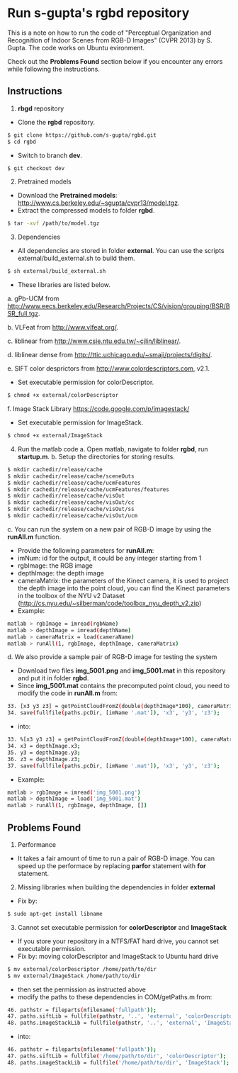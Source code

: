 # Run s-gupta's rgbd repository

This is a note on how to run the code of "Perceptual Organization and Recognition of Indoor Scenes from RGB-D Images" (CVPR 2013) by S. Gupta. The code works on Ubuntu evironment.

Check out the **Problems Found** section below if you encounter any errors while following the instructions.

## Instructions
1. **rbgd** repository
 * Clone the **rgbd** repository.
 ```sh
 $ git clone https://github.com/s-gupta/rgbd.git
 $ cd rgbd
 ```
  * Switch to branch **dev**.
  ```sh
  $ git checkout dev
  ```
2. Pretrained models
  * Download the **Pretrained models**: http://www.cs.berkeley.edu/~sgupta/cvpr13/model.tgz.
  * Extract the compressed models to folder **rgbd**.
  ```sh
  $ tar -xvf /path/to/model.tgz
  ```
3. Dependencies
 * All dependencies are stored in folder **external**. You can use the scripts external/build_external.sh to build them.
 ```sh
 $ sh external/build_external.sh
 ```
  
 * These libraries are listed below.

  a. gPb-UCM from http://www.eecs.berkeley.edu/Research/Projects/CS/vision/grouping/BSR/BSR_full.tgz.
 
  b. VLFeat from http://www.vlfeat.org/.
 
  c. liblinear from http://www.csie.ntu.edu.tw/~cjlin/liblinear/.
 
  d. liblinear dense from http://ttic.uchicago.edu/~smaji/projects/digits/.
 
  e. SIFT color desprictors from http://www.colordescriptors.com, v2.1.
   * Set executable permission for colorDescriptor.
   ```sh
   $ chmod +x external/colorDescriptor
   ```
  
  f. Image Stack Library https://code.google.com/p/imagestack/
   * Set executable permission for ImageStack.
   ```sh
   $ chmod +x external/ImageStack
   ```
   
4. Run the matlab code
 a. Open matlab, navigate to folder **rgbd**, run **startup.m**.
 b. Setup the directories for storing results.
 ```sh
 $ mkdir cachedir/release/cache
 $ mkdir cachedir/release/cache/sceneOuts
 $ mkdir cachedir/release/cache/ucmFeatures
 $ mkdir cachedir/release/cache/ucmFeatures/features
 $ mkdir cachedir/release/cache/visOut
 $ mkdir cachedir/release/cache/visOut/cc
 $ mkdir cachedir/release/cache/visOut/ss
 $ mkdir cachedir/release/cache/visOut/ucm
 ```
 c. You can run the system on a new pair of RGB-D image by using the **runAll.m** function.
  * Provide the following parameters for **runAll.m**:
   * imNum: id for the output, it could be any integer starting from 1
   * rgbImage: the RGB image
   * depthImage: the depth image
   * cameraMatrix: the parameters of the Kinect camera, it is used to project the depth image into the point cloud, you can find the Kinect parameters in the toolbox of the NYU v2 Dataset (http://cs.nyu.edu/~silberman/code/toolbox_nyu_depth_v2.zip)
  * Example:
  ```sh
  matlab > rgbImage = imread(rgbName)
  matlab > depthImage = imread(depthName)
  matlab > cameraMatrix = load(cameraName) 
  matlab > runAll(1, rgbImage, depthImage, cameraMatrix)
  ```
 d. We also provide a sample pair of RGB-D image for testing the system
  * Download two files **img_5001.png** and **img_5001.mat** in this repository and put it in folder **rgbd**.
  * Since **img_5001.mat** contains the precomputed point cloud, you need to modify the code in **runAll.m** from:
  ```sh
  33. [x3 y3 z3] = getPointCloudFromZ(double(depthImage*100), cameraMatrix, 1);
  34. save(fullfile(paths.pcDir, [imName '.mat']), 'x3', 'y3', 'z3');
  ```
  * into:
  ```sh
  33. %[x3 y3 z3] = getPointCloudFromZ(double(depthImage*100), cameraMatrix, 1);
  34. x3 = depthImage.x3;
  35. y3 = depthImage.y3;
  36. z3 = depthImage.z3;
  37. save(fullfile(paths.pcDir, [imName '.mat']), 'x3', 'y3', 'z3');
  ```
  * Example:
  ```sh
  matlab > rgbImage = imread('img_5001.png')
  matlab > depthImage = load('img_5001.mat')
  matlab > runAll(1, rgbImage, depthImage, [])
  ```

## Problems Found
1. Performance
 * It takes a fair amount of time to run a pair of RGB-D image. You can speed up the performace by replacing **parfor** statement with **for** statement.
2. Missing libraries when building the dependencies in folder **external** 
 * Fix by:
 ```sh
 $ sudo apt-get install libname
 ```
3. Cannot set executable permission for **colorDescriptor** and **ImageStack**
 * If you store your repository in a NTFS/FAT hard drive, you cannot set executable permission.
 * Fix by: moving colorDescriptor and ImageStack to Ubuntu hard drive
 ```sh
 $ mv external/colorDescriptor /home/path/to/dir
 $ mv external/ImageStack /home/path/to/dir 
 ```
 * then set the permission as instructed above
 * modify the paths to these dependencies in COM/getPaths.m from:
 ```sh
 46. pathstr = fileparts(mfilename('fullpath'));
 47. paths.siftLib = fullfile(pathstr, '..', 'external', 'colorDescriptor');
 48. paths.imageStackLib = fullfile(pathstr, '..', 'external', 'ImageStack');
 ```
 * into:
 ```sh
 46. pathstr = fileparts(mfilename('fullpath'));
 47. paths.siftLib = fullfile('/home/path/to/dir', 'colorDescriptor');
 48. paths.imageStackLib = fullfile('/home/path/to/dir', 'ImageStack');
 ```
